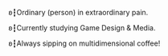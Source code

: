 ʚ┇Ordinary (person) in extraordinary pain.

ʚ┇Currently studying Game Design & Media.

ʚ┇Always sipping on multidimensional coffee!

